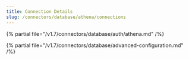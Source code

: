 ```yaml
---
title: Connection Details
slug: /connectors/database/athena/connections
---
```


{% partial file="/v1.7/connectors/database/auth/athena.md" /%}

{% partial file="/v1.7/connectors/database/advanced-configuration.md" /%}
